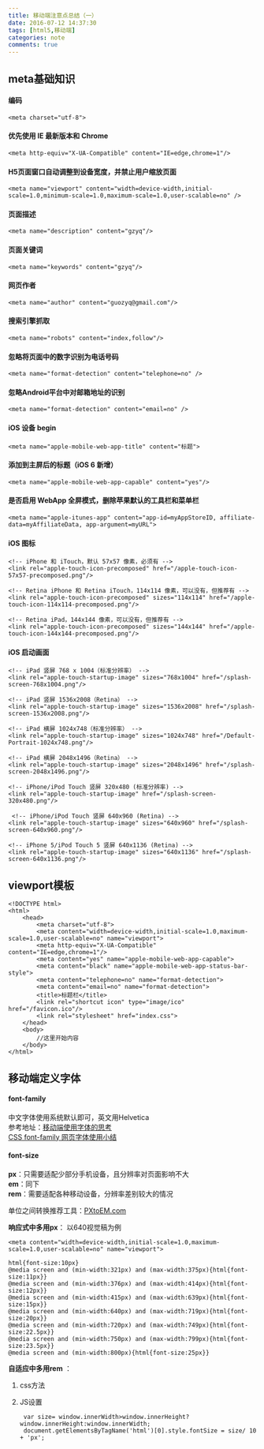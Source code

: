 ```yaml
---
title: 移动端注意点总结（一）
date: 2016-07-12 14:37:30
tags: [html5,移动端]
categories: note
comments: true
---
```


## meta基础知识 ##
<!-- more -->
#### 编码 ####
    <meta charset="utf-8">
#### 优先使用 IE 最新版本和 Chrome ####
    <meta http-equiv="X-UA-Compatible" content="IE=edge,chrome=1"/>
####  H5页面窗口自动调整到设备宽度，并禁止用户缩放页面  ####
    <meta name="viewport" content="width=device-width,initial-scale=1.0,minimum-scale=1.0,maximum-scale=1.0,user-scalable=no" />
#### 页面描述 ####
    <meta name="description" content="gzyq"/>
#### 页面关键词 ####
    <meta name="keywords" content="gzyq"/>
#### 网页作者 ####
    <meta name="author" content="guozyq@gmail.com"/>
#### 搜索引擎抓取 ####
    <meta name="robots" content="index,follow"/>
#### 忽略将页面中的数字识别为电话号码 ####
    <meta name="format-detection" content="telephone=no" />
#### 忽略Android平台中对邮箱地址的识别 ####
    <meta name="format-detection" content="email=no" />
#### iOS 设备 begin ####
    <meta name="apple-mobile-web-app-title" content="标题">
#### 添加到主屏后的标题（iOS 6 新增） ####
    <meta name="apple-mobile-web-app-capable" content="yes"/>
#### 是否启用 WebApp 全屏模式，删除苹果默认的工具栏和菜单栏 ####
    <meta name="apple-itunes-app" content="app-id=myAppStoreID, affiliate-data=myAffiliateData, app-argument=myURL">

#### iOS 图标 ####
	<!-- iPhone 和 iTouch，默认 57x57 像素，必须有 -->
    <link rel="apple-touch-icon-precomposed" href="/apple-touch-icon-57x57-precomposed.png"/>
    
	<!-- Retina iPhone 和 Retina iTouch，114x114 像素，可以没有，但推荐有 -->
    <link rel="apple-touch-icon-precomposed" sizes="114x114" href="/apple-touch-icon-114x114-precomposed.png"/>
    
	<!-- Retina iPad，144x144 像素，可以没有，但推荐有 -->
    <link rel="apple-touch-icon-precomposed" sizes="144x144" href="/apple-touch-icon-144x144-precomposed.png"/>

#### iOS 启动画面 ####
	<!-- iPad 竖屏 768 x 1004（标准分辨率） -->
	<link rel="apple-touch-startup-image" sizes="768x1004" href="/splash-screen-768x1004.png"/>
    
	<!-- iPad 竖屏 1536x2008（Retina） -->
    <link rel="apple-touch-startup-image" sizes="1536x2008" href="/splash-screen-1536x2008.png"/>
    
	<!-- iPad 横屏 1024x748（标准分辨率） -->
    <link rel="apple-touch-startup-image" sizes="1024x748" href="/Default-Portrait-1024x748.png"/>
    
	<!-- iPad 横屏 2048x1496（Retina） -->
    <link rel="apple-touch-startup-image" sizes="2048x1496" href="/splash-screen-2048x1496.png"/>

 	<!-- iPhone/iPod Touch 竖屏 320x480 (标准分辨率) -->
    <link rel="apple-touch-startup-image" href="/splash-screen-320x480.png"/>
   
	 <!-- iPhone/iPod Touch 竖屏 640x960 (Retina) -->
    <link rel="apple-touch-startup-image" sizes="640x960" href="/splash-screen-640x960.png"/>
   
	<!-- iPhone 5/iPod Touch 5 竖屏 640x1136 (Retina) -->
    <link rel="apple-touch-startup-image" sizes="640x1136" href="/splash-screen-640x1136.png"/>
    



## viewport模板 ##
    <!DOCTYPE html>
    <html>
	    <head>
		    <meta charset="utf-8">
		    <meta content="width=device-width,initial-scale=1.0,maximum-scale=1.0,user-scalable=no" name="viewport">
			<meta http-equiv="X-UA-Compatible" content="IE=edge,chrome=1"/>
		    <meta content="yes" name="apple-mobile-web-app-capable">
		    <meta content="black" name="apple-mobile-web-app-status-bar-style">
		    <meta content="telephone=no" name="format-detection">
		    <meta content="email=no" name="format-detection">
		    <title>标题栏</title>
			<link rel="shortcut icon" type="image/ico" href="/favicon.ico"/>
		    <link rel="stylesheet" href="index.css">
	    </head>
	    <body>
	    	//这里开始内容
	    </body>
	</html>
## 移动端定义字体 ##
#### font-family ####
中文字体使用系统默认即可，英文用Helvetica   
参考地址：[移动端使用字体的思考](http://www.cnblogs.com/PeunZhang/p/3592096.html)  
[CSS font-family 网页字体使用小结](http://moxfive.xyz/2015/12/09/css-font-family/)  

#### font-size ####
**px**：只需要适配少部分手机设备，且分辨率对页面影响不大   
**em**：同下  
**rem**：需要适配各种移动设备，分辨率差别较大的情况  
 
单位之间转换推荐工具：[PXtoEM.com ](http://pxtoem.com/)  

**响应式中多用px**： 
以640视觉稿为例 
   
	<meta content="width=device-width,initial-scale=1.0,maximum-scale=1.0,user-scalable=no" name="viewport">
	
    html{font-size:10px}  
    @media screen and (min-width:321px) and (max-width:375px){html{font-size:11px}}  
    @media screen and (min-width:376px) and (max-width:414px){html{font-size:12px}}
    @media screen and (min-width:415px) and (max-width:639px){html{font-size:15px}}  
    @media screen and (min-width:640px) and (max-width:719px){html{font-size:20px}}  
    @media screen and (min-width:720px) and (max-width:749px){html{font-size:22.5px}}  
    @media screen and (min-width:750px) and (max-width:799px){html{font-size:23.5px}}  
    @media screen and (min-width:800px){html{font-size:25px}}

**自适应中多用rem** ： 
   
1. css方法

2. JS设置

	    var size= window.innerWidth>window.innerHeight?window.innerHeight:window.innerWidth;
    	document.getElementsByTagName('html')[0].style.fontSize = size/ 10 + 'px';  


